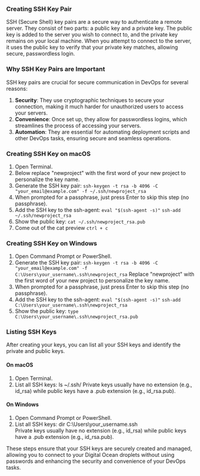 ### Creating SSH Key Pair

SSH (Secure Shell) key pairs are a secure way to authenticate a remote server. They consist of two parts: a public key and a private key. The public key is added to the server you wish to connect to, and the private key remains on your local machine. When you attempt to connect to the server, it uses the public key to verify that your private key matches, allowing secure, passwordless login.

### Why SSH Key Pairs are Important

SSH key pairs are crucial for secure communication in DevOps for several reasons:
1. **Security**: They use cryptographic techniques to secure your connection, making it much harder for unauthorized users to access your servers.
2. **Convenience**: Once set up, they allow for passwordless logins, which streamlines the process of accessing your servers.
3. **Automation**: They are essential for automating deployment scripts and other DevOps tasks, ensuring secure and seamless operations.

### Creating SSH Key on macOS

1. Open Terminal.
2. Below replace "newproject" with the first word of your new project to personalize the key name.
3. Generate the SSH key pair:
   `ssh-keygen -t rsa -b 4096 -C "your_email@example.com" -f ~/.ssh/newproject_rsa`
4. When prompted for a passphrase, just press Enter to skip this step (no passphrase).
5. Add the SSH key to the ssh-agent:
   `eval "$(ssh-agent -s)"`
   `ssh-add ~/.ssh/newproject_rsa`
6. Show the public key:
   `cat ~/.ssh/newproject_rsa.pub`
7. Come out of the cat preview
   `ctrl + c`

### Creating SSH Key on Windows

1. Open Command Prompt or PowerShell.
2. Generate the SSH key pair:
   `ssh-keygen -t rsa -b 4096 -C "your_email@example.com" -f C:\Users\your_username\.ssh\newproject_rsa`
   Replace "newproject" with the first word of your new project to personalize the key name.
3. When prompted for a passphrase, just press Enter to skip this step (no passphrase).
4. Add the SSH key to the ssh-agent:
   `eval "$(ssh-agent -s)"`
   `ssh-add C:\Users\your_username\.ssh\newproject_rsa`
5. Show the public key:
   `type C:\Users\your_username\.ssh\newproject_rsa.pub`

### Listing SSH Keys

After creating your keys, you can list all your SSH keys and identify the private and public keys.

#### On macOS
1. Open Terminal.
2. List all SSH keys:
   ls ~/.ssh/
   Private keys usually have no extension (e.g., id_rsa) while public keys have a .pub extension (e.g., id_rsa.pub).

#### On Windows
1. Open Command Prompt or PowerShell.
2. List all SSH keys:
   dir C:\Users\your_username\.ssh\
   Private keys usually have no extension (e.g., id_rsa) while public keys have a .pub extension (e.g., id_rsa.pub).

These steps ensure that your SSH keys are securely created and managed, allowing you to connect to your Digital Ocean droplets without using passwords and enhancing the security and convenience of your DevOps tasks.